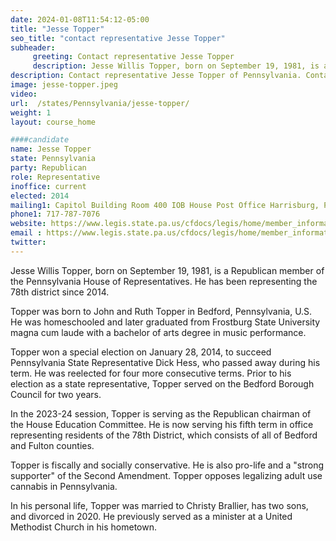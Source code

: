 ```yaml
---
date: 2024-01-08T11:54:12-05:00
title: "Jesse Topper"
seo_title: "contact representative Jesse Topper"
subheader:
     greeting: Contact representative Jesse Topper
     description: Jesse Willis Topper, born on September 19, 1981, is a Republican member of the Pennsylvania House of Representatives. He has been representing the 78th district since 2014.
description: Contact representative Jesse Topper of Pennsylvania. Contact information for Jesse Topper includes email address, phone number, and mailing address.
image: jesse-topper.jpeg
video:
url:  /states/Pennsylvania/jesse-topper/
weight: 1
layout: course_home

####candidate
name: Jesse Topper
state: Pennsylvania
party: Republican
role: Representative
inoffice: current
elected: 2014
mailing1: Capitol Building Room 400 IOB House Post Office Harrisburg, PA 17120
phone1: 717-787-7076
website: https://www.legis.state.pa.us/cfdocs/legis/home/member_information/House_bio.cfm?id=1681/
email : https://www.legis.state.pa.us/cfdocs/legis/home/member_information/House_bio.cfm?id=1681/
twitter:
---
```


Jesse Willis Topper, born on September 19, 1981, is a Republican member of the Pennsylvania House of Representatives. He has been representing the 78th district since 2014.

Topper was born to John and Ruth Topper in Bedford, Pennsylvania, U.S. He was homeschooled and later graduated from Frostburg State University magna cum laude with a bachelor of arts degree in music performance.

Topper won a special election on January 28, 2014, to succeed Pennsylvania State Representative Dick Hess, who passed away during his term. He was reelected for four more consecutive terms. Prior to his election as a state representative, Topper served on the Bedford Borough Council for two years.

In the 2023-24 session, Topper is serving as the Republican chairman of the House Education Committee. He is now serving his fifth term in office representing residents of the 78th District, which consists of all of Bedford and Fulton counties.

Topper is fiscally and socially conservative. He is also pro-life and a "strong supporter" of the Second Amendment. Topper opposes legalizing adult use cannabis in Pennsylvania.

In his personal life, Topper was married to Christy Brallier, has two sons, and divorced in 2020. He previously served as a minister at a United Methodist Church in his hometown.
